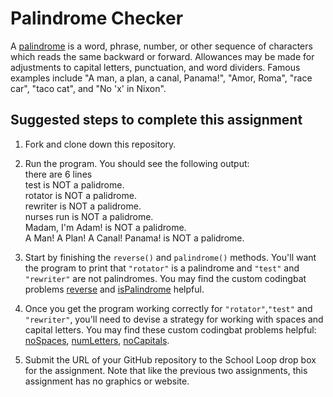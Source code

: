 Palindrome Checker
==================
A [palindrome](http://en.wikipedia.org/wiki/Palindrome)  is a word, phrase, number, or other sequence of characters which reads the same backward or forward. Allowances may be made for adjustments to capital letters, punctuation, and word dividers. Famous examples include "A man, a plan, a canal, Panama!", "Amor, Roma", "race car", "taco cat", and "No 'x' in Nixon".

Suggested steps to complete this assignment
-------------------------------------------

1. Fork and clone down this repository.
2. Run the program. You should see the following output:  
there are 6 lines  
test is NOT a palidrome.  
rotator is NOT a palidrome.  
rewriter is NOT a palidrome.  
nurses run is NOT a palidrome.  
Madam, I'm Adam! is NOT a palidrome.  
A Man! A Plan! A Canal! Panama! is NOT a palidrome.  
3. Start by finishing the `reverse()` and `palindrome()` methods. You'll want the program to print that `"rotator"` is a palindrome and `"test"` and `"rewriter"` are not palindromes. You may find the custom codingbat problems [reverse](http://codingbat.com/prob/p260931?parent=/home/simona1@sfusd.edu) and [isPalindrome](http://codingbat.com/prob/p205423?parent=/home/simona1@sfusd.edu) helpful.

5. Once you get the program working correctly for `"rotator"`,`"test"` and `"rewriter"`, you'll need to devise a strategy for working with spaces and capital letters. You may find these custom codingbat problems helpful: [noSpaces](http://codingbat.com/prob/p240112?parent=/home/simona1@sfusd.edu), [numLetters](http://codingbat.com/prob/p285953?parent=/home/simona1@sfusd.edu), [noCapitals](http://codingbat.com/prob/p259800?parent=/home/simona1@sfusd.edu).
6. Submit the URL of your GitHub repository to the School Loop drop box for the assignment. Note that like the previous two assignments, this assignment has no graphics or website. 


